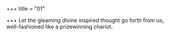 +++
title = "01"

+++
Let the gleaming divine inspired thought go forth from us,  
well-fashioned like a prizewinning chariot.  